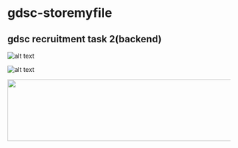 # gdsc-storemyfile
## gdsc recruitment  task 2(backend)
![alt text](https://i.ibb.co/DzQNVWx/Screenshot-from-2023-03-19-02-43-15.png)

![alt text](https://i.ibb.co/4t8QYV5/Screenshot-from-2023-03-19-02-43-48.png)

<img src="https://media3.giphy.com/media/v1.Y2lkPTc5MGI3NjExNzIxMDFiMTlhNWY2ZjQ0NDk0MmUxNDYwYjFhZTgxYzY4OGIzNjMwYiZjdD1n/fCXKvmJRrbFV3qACkT/giphy.gif" width="600px" height="140px"/>

